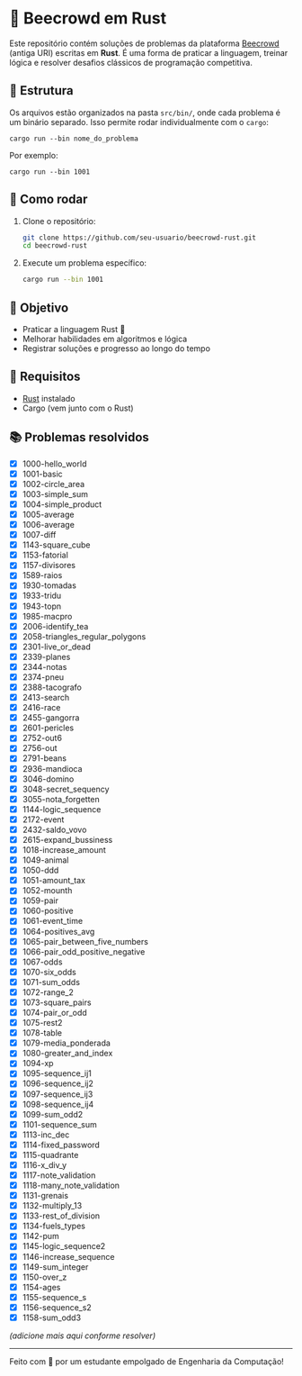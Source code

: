 # 🦀 Beecrowd em Rust

Este repositório contém soluções de problemas da plataforma [Beecrowd](https://www.beecrowd.com.br/) (antiga URI) escritas em **Rust**. É uma forma de praticar a linguagem, treinar lógica e resolver desafios clássicos de programação competitiva.

## 📁 Estrutura

Os arquivos estão organizados na pasta `src/bin/`, onde cada problema é um binário separado. Isso permite rodar individualmente com o `cargo`:

```
cargo run --bin nome_do_problema
```

Por exemplo:

```
cargo run --bin 1001
```

## 🚀 Como rodar

1. Clone o repositório:
   ```bash
   git clone https://github.com/seu-usuario/beecrowd-rust.git
   cd beecrowd-rust
   ```

2. Execute um problema específico:
   ```bash
   cargo run --bin 1001
   ```

## 🧠 Objetivo

- Praticar a linguagem Rust 🦀
- Melhorar habilidades em algoritmos e lógica
- Registrar soluções e progresso ao longo do tempo

## 📌 Requisitos

- [Rust](https://www.rust-lang.org/tools/install) instalado
- Cargo (vem junto com o Rust)

## 📚 Problemas resolvidos

- [x] 1000-hello_world
- [x] 1001-basic
- [x] 1002-circle_area
- [x] 1003-simple_sum
- [x] 1004-simple_product
- [x] 1005-average
- [x] 1006-average
- [x] 1007-diff
- [x] 1143-square_cube
- [x] 1153-fatorial
- [x] 1157-divisores
- [x] 1589-raios
- [x] 1930-tomadas
- [x] 1933-tridu
- [x] 1943-topn
- [x] 1985-macpro
- [x] 2006-identify_tea
- [x] 2058-triangles_regular_polygons
- [x] 2301-live_or_dead
- [x] 2339-planes
- [x] 2344-notas
- [x] 2374-pneu
- [x] 2388-tacografo
- [x] 2413-search
- [x] 2416-race
- [x] 2455-gangorra
- [x] 2601-pericles
- [x] 2752-out6
- [x] 2756-out
- [x] 2791-beans
- [x] 2936-mandioca
- [x] 3046-domino
- [x] 3048-secret_sequency
- [x] 3055-nota_forgetten
- [x] 1144-logic_sequence
- [x] 2172-event
- [x] 2432-saldo_vovo
- [x] 2615-expand_bussiness
- [x] 1018-increase_amount
- [x] 1049-animal
- [x] 1050-ddd
- [x] 1051-amount_tax
- [x] 1052-mounth
- [x] 1059-pair
- [x] 1060-positive
- [x] 1061-event_time
- [x] 1064-positives_avg
- [x] 1065-pair_between_five_numbers
- [x] 1066-pair_odd_positive_negative
- [x] 1067-odds
- [x] 1070-six_odds
- [x] 1071-sum_odds
- [x] 1072-range_2
- [x] 1073-square_pairs
- [x] 1074-pair_or_odd
- [x] 1075-rest2
- [x] 1078-table
- [x] 1079-media_ponderada
- [x] 1080-greater_and_index
- [x] 1094-xp
- [x] 1095-sequence_ij1
- [x] 1096-sequence_ij2
- [x] 1097-sequence_ij3
- [x] 1098-sequence_ij4
- [x] 1099-sum_odd2
- [x] 1101-sequence_sum
- [x] 1113-inc_dec
- [x] 1114-fixed_password
- [x] 1115-quadrante
- [x] 1116-x_div_y
- [x] 1117-note_validation
- [x] 1118-many_note_validation
- [x] 1131-grenais
- [x] 1132-multiply_13
- [x] 1133-rest_of_division
- [x] 1134-fuels_types
- [x] 1142-pum
- [x] 1145-logic_sequence2
- [x] 1146-increase_sequence
- [x] 1149-sum_integer
- [x] 1150-over_z
- [x] 1154-ages
- [x] 1155-sequence_s
- [x] 1156-sequence_s2
- [x] 1158-sum_odd3

*(adicione mais aqui conforme resolver)*

---

Feito com 💙 por um estudante empolgado de Engenharia da Computação!
